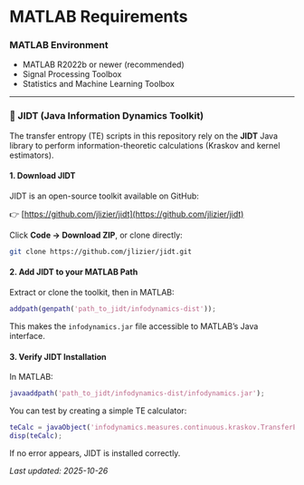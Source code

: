 # MATLAB Requirements

### MATLAB Environment
- MATLAB R2022b or newer (recommended)
- Signal Processing Toolbox
- Statistics and Machine Learning Toolbox

---

### 🔗 JIDT (Java Information Dynamics Toolkit)

The transfer entropy (TE) scripts in this repository rely on the **JIDT** Java library to perform information-theoretic calculations (Kraskov and kernel estimators).

#### 1. Download JIDT
JIDT is an open-source toolkit available on GitHub:

👉 [https://github.com/jlizier/jidt](https://github.com/jlizier/jidt)

Click **Code → Download ZIP**, or clone directly:
```bash
git clone https://github.com/jlizier/jidt.git
```

#### 2. Add JIDT to your MATLAB Path
Extract or clone the toolkit, then in MATLAB:
```matlab
addpath(genpath('path_to_jidt/infodynamics-dist'));
```

This makes the `infodynamics.jar` file accessible to MATLAB’s Java interface.

#### 3. Verify JIDT Installation
In MATLAB:
```matlab
javaaddpath('path_to_jidt/infodynamics-dist/infodynamics.jar');
```
You can test by creating a simple TE calculator:
```matlab
teCalc = javaObject('infodynamics.measures.continuous.kraskov.TransferEntropyCalculatorKraskov');
disp(teCalc);
```
If no error appears, JIDT is installed correctly.

_Last updated: 2025-10-26_
